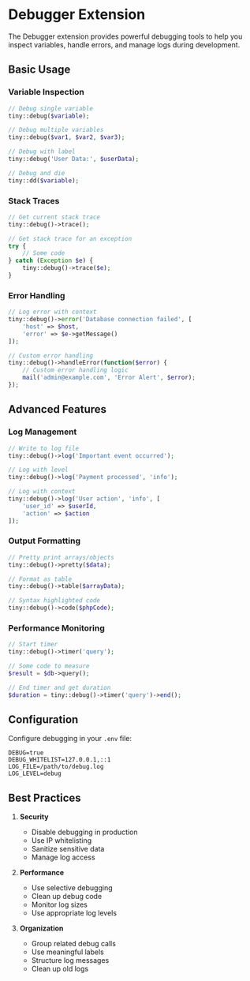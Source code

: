 # Debugger Extension

The Debugger extension provides powerful debugging tools to help you inspect variables, handle errors, and manage logs during development.

## Basic Usage

### Variable Inspection

```php
// Debug single variable
tiny::debug($variable);

// Debug multiple variables
tiny::debug($var1, $var2, $var3);

// Debug with label
tiny::debug('User Data:', $userData);

// Debug and die
tiny::dd($variable);
```

### Stack Traces

```php
// Get current stack trace
tiny::debug()->trace();

// Get stack trace for an exception
try {
    // Some code
} catch (Exception $e) {
    tiny::debug()->trace($e);
}
```

### Error Handling

```php
// Log error with context
tiny::debug()->error('Database connection failed', [
    'host' => $host,
    'error' => $e->getMessage()
]);

// Custom error handling
tiny::debug()->handleError(function($error) {
    // Custom error handling logic
    mail('admin@example.com', 'Error Alert', $error);
});
```

## Advanced Features

### Log Management

```php
// Write to log file
tiny::debug()->log('Important event occurred');

// Log with level
tiny::debug()->log('Payment processed', 'info');

// Log with context
tiny::debug()->log('User action', 'info', [
    'user_id' => $userId,
    'action' => $action
]);
```

### Output Formatting

```php
// Pretty print arrays/objects
tiny::debug()->pretty($data);

// Format as table
tiny::debug()->table($arrayData);

// Syntax highlighted code
tiny::debug()->code($phpCode);
```

### Performance Monitoring

```php
// Start timer
tiny::debug()->timer('query');

// Some code to measure
$result = $db->query();

// End timer and get duration
$duration = tiny::debug()->timer('query')->end();
```

## Configuration

Configure debugging in your `.env` file:

```env
DEBUG=true
DEBUG_WHITELIST=127.0.0.1,::1
LOG_FILE=/path/to/debug.log
LOG_LEVEL=debug
```

## Best Practices

1. **Security**
   - Disable debugging in production
   - Use IP whitelisting
   - Sanitize sensitive data
   - Manage log access

2. **Performance**
   - Use selective debugging
   - Clean up debug code
   - Monitor log sizes
   - Use appropriate log levels

3. **Organization**
   - Group related debug calls
   - Use meaningful labels
   - Structure log messages
   - Clean up old logs
